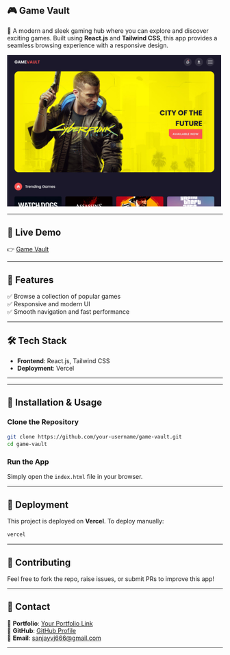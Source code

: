 ## **🎮 Game Vault**  

🚀 A modern and sleek gaming hub where you can explore and discover exciting games. Built using **React.js** and **Tailwind CSS**, this app provides a seamless browsing experience with a responsive design.

<img src="https://github.com/sanjayh06/game-vault-app/blob/main/images/project3.png" width="500">

---  

## **🔗 Live Demo**  
👉 [Game Vault](https://game-vault-app.vercel.app/)  

---

## **📌 Features**  
✅ Browse a collection of popular games  
✅ Responsive and modern UI  
✅ Smooth navigation and fast performance      

---

## **🛠️ Tech Stack**  
- **Frontend**: React.js, Tailwind CSS  
- **Deployment**: Vercel  

---

---

## **💾 Installation & Usage**  
### **Clone the Repository**  
```bash
git clone https://github.com/your-username/game-vault.git
cd game-vault
```
### **Run the App**  
Simply open the `index.html` file in your browser.

---

## **🚀 Deployment**  
This project is deployed on **Vercel**. To deploy manually:  
```bash
vercel
```

---

## **🤝 Contributing**  
Feel free to fork the repo, raise issues, or submit PRs to improve this app!  

---

## **📩 Contact**  
💼 **Portfolio**: [Your Portfolio Link](https://sanjay6911.github.io/portfolio/#)  
🔦 **GitHub**: [GitHub Profile](https://github.com/sanjayh06)  
📧 **Email**: sanjayvj666@gmail.com  

---
